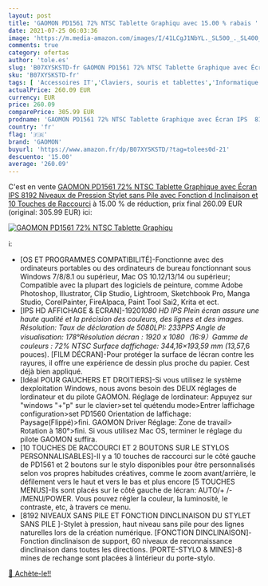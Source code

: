 ```yaml
---
layout: post
title: 'GAOMON PD1561 72% NTSC Tablette Graphiqu avec 15.00 % rabais '
date: 2021-07-25 06:03:36
image: 'https://m.media-amazon.com/images/I/41LCgJ1NbYL._SL500_._SL400_.jpg'
comments: true
category: ofertas
author: 'tole.es'
slug: 'B07XYSKSTD-fr GAOMON PD1561 72% NTSC Tablette Graphique avec Écran IPS...'
sku: 'B07XYSKSTD-fr'
tags: [ 'Accessoires IT','Claviers, souris et tablettes','Informatique','Tablettes graphiques','gaomon', ]
actualPrice: 260.09 EUR
currency: EUR
price: 260.09
comparePrice: 305.99 EUR
prodname: 'GAOMON PD1561 72% NTSC Tablette Graphique avec Écran IPS  8192 Niveaux de Pression Stylet sans Pile avec Fonction d Inclinaison et 10 Touches de Raccourci'
country: 'fr'
flag: '🇫🇷'
brand: 'GAOMON'
buyurl: 'https://www.amazon.fr/dp/B07XYSKSTD/?tag=tolees0d-21'
descuento: '15.00'
average: '260.09'
---
```


C'est en vente [GAOMON PD1561 72% NTSC Tablette Graphique avec Écran IPS  8192 Niveaux de Pression Stylet sans Pile avec Fonction d Inclinaison et 10 Touches de Raccourci](https://www.amazon.fr/dp/B07XYSKSTD/?tag=tolees0d-21)  à  15.00 % de réduction, prix final  260.09 EUR (original: 305.99 EUR) ici:

[![GAOMON PD1561 72% NTSC Tablette Graphiqu](https://m.media-amazon.com/images/I/41LCgJ1NbYL._SL500_._SL400_.jpg)](https://www.amazon.fr/dp/B07XYSKSTD/?tag=tolees0d-21)

ℹ️:

- [OS ET PROGRAMMES COMPATIBILITÉ]-Fonctionne avec des ordinateurs portables ou des ordinateurs de bureau fonctionnant sous Windows 7/8/8.1 ou supérieur, Mac OS 10.12/13/14 ou supérieur; Compatible avec la plupart des logiciels de peinture, comme Adobe Photoshop, Illustrator, Clip Studio, Lightroom, Sketchbook Pro, Manga Studio, CorelPainter, FireAlpaca, Paint Tool Sai2, Krita et ect.
- [IPS HD AFFICHAGE & ECRAN]-1920*1080 HD IPS Plein écran assure une haute qualité et la précision des couleurs, des lignes et des images. Résolution: Taux de déclaration de 5080LPI: 233PPS Angle de visualisation: 178°Résolution décran : 1920 x 1080（16:9）Gamme de couleurs : 72% NTSC Surface daffichage: 344,16×193,59 mm (13,5*7,6 pouces). [FILM DÉCRAN]-Pour protéger la surface de lécran contre les rayures, il offre une expérience de dessin plus proche du papier. Cest déjà bien appliqué.
- [Idéal POUR GAUCHERS ET DROITIERS]-Si vous utilisez le système dexploitation Windows, nous avons besoin des DEUX réglages de lordinateur et du pilote GAOMON. Réglage de lordinateur: Appuyez sur "windows "+"p" sur le clavier>set tel quétendu mode>Entrer laffichage configuration>set PD1560 Orientation de laffichage: Paysage(Flippé)>fini. GAOMON Driver Réglage: Zone de travail> Rotation à 180°>fini. Si vous utilisez Mac OS, terminer le réglage du pilote GAOMON suffira.
- [10 TOUCHES DE RACCOURCI ET 2 BOUTONS SUR LE STYLOS PERSONNALISABLES]-Il y a 10 touches de raccourci sur le côté gauche de PD1561 et 2 boutons sur le stylo disponibles pour être personnalisés selon vos propres habitudes créatives, comme le zoom avant/arrière, le défilement vers le haut et vers le bas et plus encore [5 TOUCHES MENUS]-Ils sont placés sur le côté gauche de lécran: AUTO/+ /- /MENU/POWER. Vous pouvez régler la couleur, la luminosité, le contraste, etc, à travers ce menu.
- [8192 NIVEAUX SANS PILE ET FONCTION DINCLINAISON DU STYLET SANS PILE ]-Stylet à pression, haut niveau sans pile pour des lignes naturelles lors de la création numérique. [FONCTION DINCLINAISON]-Fonction dinclinaison de support, 60 niveaux de reconnaissance dinclinaison dans toutes les directions. [PORTE-STYLO & MINES]-8 mines de rechange sont placées à lintérieur du porte-stylo.

[🛒 Achète-le!!](https://www.amazon.fr/dp/B07XYSKSTD/?tag=tolees0d-21)
